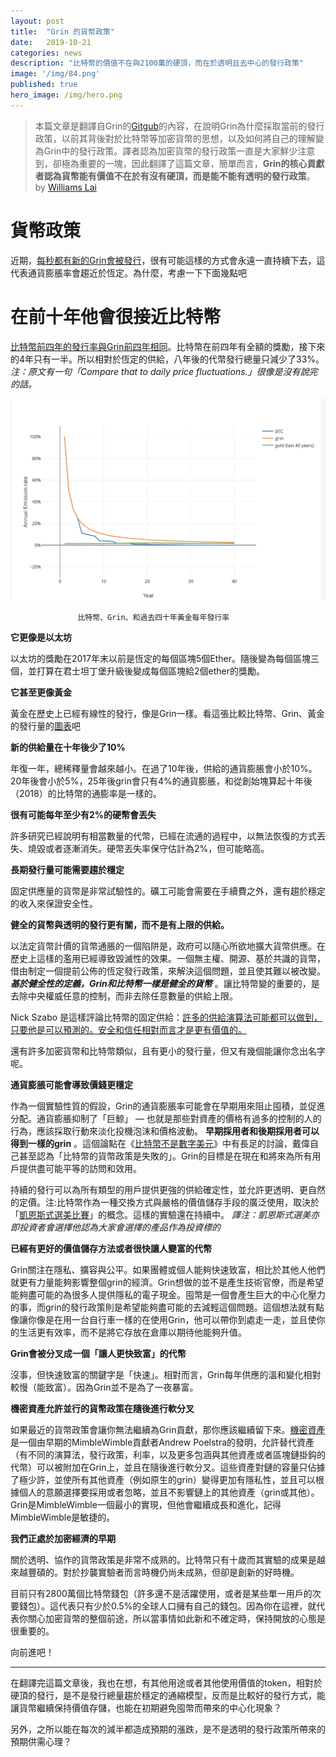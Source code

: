 ```yaml
---
layout: post
title:  "Grin 的貨幣政策"
date:   2019-10-21
categories: news
description: "比特幣的價值不在與2100萬的硬頂，而在於透明且去中心的發行政策"
image: '/img/84.png'
published: true
hero_image: /img/hero.png
---
```


> 本篇文章是翻譯自Grin的[Gitgub](https://github.com/mimblewimble/docs/wiki/Monetary-Policy)的內容，在說明Grin為什麼採取當前的發行政策，以前其背後對於比特幣等加密貨幣的思想，以及如何將自己的理解變為Grin中的發行政策。譯者認為加密貨幣的發行政策一直是大家鮮少注意到，卻極為重要的一塊，因此翻譯了這篇文章，簡單而言，**Grin的核心貢獻者認為貨幣能有價值不在於有沒有硬頂，而是能不能有透明的發行政策**。 by [Williams Lai](https://www.facebook.com/profile.php?id=100000175076210)

# 貨幣政策

近期，[每秒都有新的Grin會被發行](https://docs.google.com/spreadsheets/d/1hGyC8tSivtZqjlu8aQgjG0pKfKc0L0RO0leMfjPADp0/edit#gid=0)，很有可能這樣的方式會永遠一直持續下去，這代表通貨膨脹率會趨近於恆定。為什麼，考慮一下下面幾點吧

# **在前十年他會很接近比特幣**

[比特幣前四年的發行率與Grin前四年相同](https://plot.ly/~Bobby_Digital/1/#/)。比特幣在前四年有全額的獎勵，接下來的4年只有一半。所以相對於恆定的供給，八年後的代幣發行總量只減少了33%。
*注：原文有一句「Compare that to daily price fluctuations.」很像是沒有說完的話。*

![](/img/84.png)

                   比特幣、Grin、和過去四十年黃金每年發行率

**它更像是以太坊**

以太坊的獎勵在2017年末以前是恆定的每個區塊5個Ether。隨後變為每個區塊三個，並打算在君士坦丁堡升級後變成每個區塊給2個ether的獎勵。

**它甚至更像黃金**

黃金在歷史上已經有線性的發行，像是Grin一樣。看這張比較比特幣、Grin、黃金的發行量的[圖表](https://plot.ly/~Bobby_Digital/1/#/)吧

**新的供給量在十年後少了10%**

年復一年，總稀釋量會越來越小。在過了10年後，供給的通貨膨脹會小於10%。20年後會小於5%，25年後grin會只有4%的通貨膨脹，和從創始塊算起十年後（2018）的比特幣的通膨率是一樣的。

**很有可能每年至少有2%的硬幣會丟失**

許多研究已經說明有相當數量的代幣，已經在流通的過程中，以無法恢復的方式丟失、燒毀或者逐漸消失。硬幣丟失率保守估計為2%，但可能略高。

**長期發行量可能需要趨於穩定**

固定供應量的貨幣是非常試驗性的。礦工可能會需要在手續費之外，還有趨於穩定的收入來保證安全性。


**健全的貨幣與透明的發行更有關，而不是有上限的供給。**

以法定貨幣計價的貨幣通脹的一個陷阱是，政府可以隨心所欲地擴大貨幣供應。在歷史上這樣的濫用已經導致毀滅性的效果。一個無主權、開源、基於共識的貨幣，借由制定一個提前公佈的恆定發行政策，來解決這個問題，並且使其難以被改變。 ***基於健全性的定義，Grin和比特幣一樣是健全的貨幣*** 。讓比特幣變的重要的，是去除中央權威任意的控制，而非去除任意數量的供給上限。

Nick Szabo 是這樣評論比特幣的固定供給：[許多的供給演算法可能都可以做到，只要他是可以預測的。安全和信任相對而言才是更有價值的。](https://twitter.com/NickSzabo4/status/1077317105148547072)

還有許多加密貨幣和比特幣類似，且有更小的發行量，但又有幾個能讓你念出名字呢。

**通貨膨脹可能會導致價錢更穩定**

作為一個實驗性質的假設，Grin的通貨膨脹率可能會在早期用來阻止囤積，並促進分配。通貨膨脹抑制了「巨鯨」 — 也就是那些對資產的價格有過多的控制的人的行為，應該採取行動來淡化投機泡沫和價格波動。 **早期採用者和後期採用者可以得到一樣的grin** 。這個論點在《[比特幣不是數字美元](https://www.lesswrong.com/posts/P9jggxRZTMJcjnaPw/bitcoins-are-not-digital-greenbacks)》中有長足的討論，戴偉自己甚至認為「比特幣的貨幣政策是失敗的」。Grin的目標是在現在和將來為所有用戶提供盡可能平等的訪問和效用。

持續的發行可以為所有類型的用戶提供更強的供給確定性，並允許更透明、更自然的定價。注:比特幣作為一種交換方式與嚴格的價值儲存手段的廣泛使用，取決於「[凱恩斯式選美比賽](https://jpkoning.blogspot.com/2018/10/bitcoin-and-bubble-theory-of-money.html)」的概念。這樣的實驗還在持續中。
*譯注：凱恩斯式選美亦即投資者會選擇他認為大家會選擇的產品作為投資標的*

**已經有更好的價值儲存方法或者很快讓人變富的代幣**

Grin關注在隱私、擴容與公平。如果團體或個人能夠快速致富，相比於其他人他們就更有力量能夠影響整個grin的經濟。Grin想做的並不是產生技術官僚，而是希望能夠盡可能的為很多人提供隱私的電子現金。囤幣是一個會產生巨大的中心化壓力的事，而grin的發行政策則是希望能夠盡可能的去減輕這個問題。這個想法就有點像讓你像是在用一台自行車一樣的在使用Grin，他可以帶你到處走一走，並且使你的生活更有效率，而不是將它存放在倉庫以期待他能夠升值。

**Grin會被分叉成一個「讓人更快致富」的代幣**

沒事，但快速致富的關鍵字是「快速」。相對而言，Grin每年供應的溫和變化相對較慢（能致富）。因為Grin並不是為了一夜暴富。

**機密資產允許並行的貨幣政策在隨後進行軟分叉**

如果最近的貨幣政策會讓你無法繼續為Grin貢獻，那你應該繼續留下來。[機密資產](https://lists.launchpad.net/mimblewimble/msg00103.html)是一個由早期的MimbleWimble貢獻者Andrew Poelstra的發明，允許替代資產（有不同的演算法，發行政策，利率，以及更多包涵與其他資產或者區塊鏈掛鈎的代幣）可以被附加在Grin上，並且在隨後進行軟分叉。這些資產對鏈的容量只佔據了極少許，並使所有其他資產（例如原生的grin）變得更加有隱私性，並且可以根據個人的意願選擇要採用或者忽略，並且不影響鏈上的其他資產（grin或其他）。Grin是MimbleWimble一個最小的實現，但他會繼續成長和進化，記得MimbleWimble是敏捷的。

**我們正處於加密經濟的早期**

關於透明、協作的貨幣政策是非常不成熟的。比特幣只有十歲而其實驗的成果是越來越豐碩的。對於抄襲實驗者而言時機仍尚未成熟，但卻是創新的好時機。

目前只有2800萬個比特幣錢包（許多還不是活躍使用，或者是某些單一用戶的次要錢包）。這代表只有少於0.5%的全球人口擁有自己的錢包。因為你在這裡，就代表你關心加密貨幣的整個前途，所以當事情如此新和不確定時，保持開放的心態是很重要的。

向前進吧！

---
在翻譯完這篇文章後，我也在想，有其他用途或者其他使用價值的token，相對於硬頂的發行，是不是發行總量趨於穩定的通縮模型，反而是比較好的發行方式，能讓貨幣繼續保持價值存儲，也能在初期避免囤幣而帶來的中心化現象？

另外，之所以能在每次的減半都造成預期的漲跌，是不是透明的發行政策所帶來的預期供需心理？
